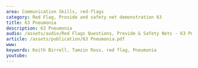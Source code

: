 ```yaml
---
area: Communication Skills, red-flags
category: Red Flag, Provide and safety net demonstration 63
title: 63 Pneumonia
description: 63 Pneumonia
audio: /assets/audio/Red Flags Questions, Provide & Safety Nets - 63 Pneumonia - MQ.mp3
article: /assets/publication/63 Pneumonia.pdf
www: 
keywords: Keith Birrell, Tamzin Ross, red flag, Pneumonia
youtube: 
--- 
```

